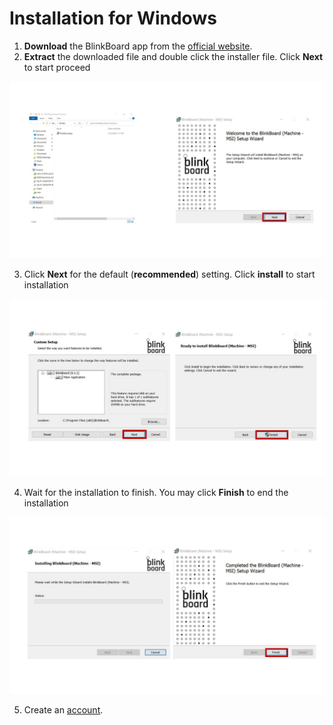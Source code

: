# Installation for Windows

1. **Download** the BlinkBoard app from the [official website](http://blinkboard.kaist.ac.kr).
2. **Extract** the downloaded file and double click the installer file. Click **Next** to start proceed

![](../.gitbook/assets/0.jpeg)

3. Click **Next** for the default \(**recommended**\) setting. Click **install** to start installation

![](../.gitbook/assets/1.jpeg)

4. Wait for the installation to finish. You may click **Finish** to end the installation

![](../.gitbook/assets/2.jpeg)

5. Create an [account](creating-an-account.md).

